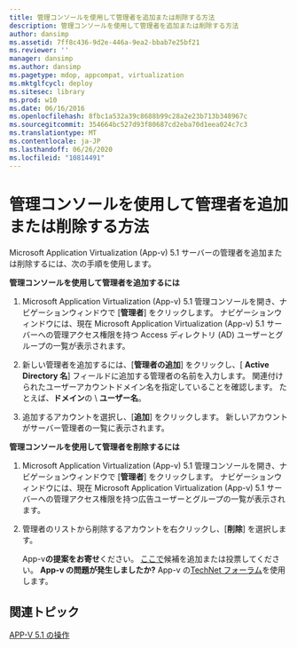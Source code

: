 ```yaml
---
title: 管理コンソールを使用して管理者を追加または削除する方法
description: 管理コンソールを使用して管理者を追加または削除する方法
author: dansimp
ms.assetid: 7ff8c436-9d2e-446a-9ea2-bbab7e25bf21
ms.reviewer: ''
manager: dansimp
ms.author: dansimp
ms.pagetype: mdop, appcompat, virtualization
ms.mktglfcycl: deploy
ms.sitesec: library
ms.prod: w10
ms.date: 06/16/2016
ms.openlocfilehash: 8fbc1a532a39c8688b99c28a2e23b713b348967c
ms.sourcegitcommit: 354664bc527d93f80687cd2eba70d1eea024c7c3
ms.translationtype: MT
ms.contentlocale: ja-JP
ms.lasthandoff: 06/26/2020
ms.locfileid: "10814491"
---
```

# 管理コンソールを使用して管理者を追加または削除する方法


Microsoft Application Virtualization (App-v) 5.1 サーバーの管理者を追加または削除するには、次の手順を使用します。

**管理コンソールを使用して管理者を追加するには**

1.  Microsoft Application Virtualization (App-v) 5.1 管理コンソールを開き、ナビゲーションウィンドウで [**管理者**] をクリックします。 ナビゲーションウィンドウには、現在 Microsoft Application Virtualization (App-v) 5.1 サーバーへの管理アクセス権限を持つ Access ディレクトリ (AD) ユーザーとグループの一覧が表示されます。

2.  新しい管理者を追加するには、[**管理者の追加**] をクリックし、[ **Active Directory 名**] フィールドに追加する管理者の名前を入力します。 関連付けられたユーザーアカウントドメイン名を指定していることを確認します。 たとえば、**ドメイン**の  \\  **ユーザー名**。

3.  追加するアカウントを選択し、[**追加**] をクリックします。 新しいアカウントがサーバー管理者の一覧に表示されます。

**管理コンソールを使用して管理者を削除するには**

1.  Microsoft Application Virtualization (App-v) 5.1 管理コンソールを開き、ナビゲーションウィンドウで [**管理者**] をクリックします。 ナビゲーションウィンドウには、現在 Microsoft Application Virtualization (App-v) 5.1 サーバーへの管理アクセス権限を持つ広告ユーザーとグループの一覧が表示されます。

2.  管理者のリストから削除するアカウントを右クリックし、[**削除**] を選択します。

    App-v**の提案をお寄せ**ください。 [ここで](http://appv.uservoice.com/forums/280448-microsoft-application-virtualization)候補を追加または投票してください。 **App-v の問題が発生しましたか?** App-v の[TechNet フォーラム](https://social.technet.microsoft.com/Forums/home?forum=mdopappv)を使用します。

## 関連トピック


[APP-V 5.1 の操作](operations-for-app-v-51.md)

 

 





